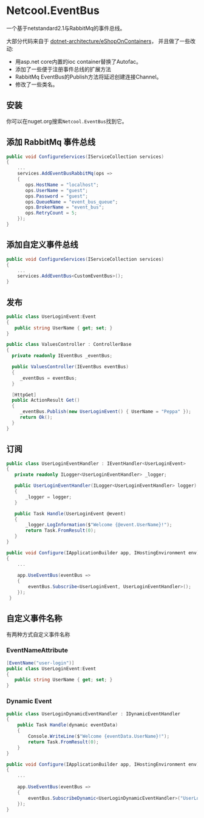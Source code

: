 # Netcool.EventBus
一个基于netstandard2.1与RabbitMq的事件总线。

大部分代码来自于 [dotnet-architecture/eShopOnContainers](https://github.com/dotnet-architecture/eShopOnContainers)， 并且做了一些改动:
- 用asp.net core内置的ioc container替换了Autofac。
- 添加了一些便于注册事件总线的扩展方法
- RabbitMq EventBus的Publish方法将延迟创建连接Channel。
- 修改了一些类名。

## 安装

你可以在nuget.org搜索`Netcool.EventBus`找到它。

## 添加 RabbitMq 事件总线

```csharp
public void ConfigureServices(IServiceCollection services)
{
    ...
    services.AddEventBusRabbitMq(ops =>
    {
       ops.HostName = "localhost";
       ops.UserName = "guest";
       ops.Password = "guest";   
       ops.QueueName = "event_bus_queue";
       ops.BrokerName = "event_bus";
       ops.RetryCount = 5;
    });
}
```

## 添加自定义事件总线

```c#
public void ConfigureServices(IServiceCollection services)
{
    ...
    services.AddEventBus<CustomEventBus>();
}
```

## 发布

```c#
public class UserLoginEvent:Event
{
   public string UserName { get; set; }
}

public class ValuesController : ControllerBase
{
  private readonly IEventBus _eventBus;

  public ValuesController(IEventBus eventBus)
  {
     _eventBus = eventBus;
  }

  [HttpGet]
  public ActionResult Get()
  {
     _eventBus.Publish(new UserLoginEvent() { UserName = "Peppa" });
     return Ok();
  }
}
```

## 订阅 
```c#
public class UserLoginEventHandler : IEventHandler<UserLoginEvent>
{
   private readonly ILogger<UserLoginEventHandler> _logger;

   public UserLoginEventHandler(ILogger<UserLoginEventHandler> logger)
   {
       _logger = logger;
   }

   public Task Handle(UserLoginEvent @event)
   {
       _logger.LogInformation($"Welcome {@event.UserName}!");
       return Task.FromResult(0);
   }
}
```

```c#
public void Configure(IApplicationBuilder app, IHostingEnvironment env)
{        
    ...
    
    app.UseEventBus(eventBus =>
    {
        eventBus.Subscribe<UserLoginEvent, UserLoginEventHandler>();
    });
 }
```

## 自定义事件名称
有两种方式自定义事件名称

### EventNameAttribute
```c#
[EventName("user-login")]
public class UserLoginEvent:Event
{
   public string UserName { get; set; }
}
```

### Dynamic Event
```c#
public class UserLoginDynamicEventHandler : IDynamicEventHandler
{
    public Task Handle(dynamic eventData)
    {
        Console.WriteLine($"Welcome {eventData.UserName}!");
        return Task.FromResult(0);
    }
}
```

```c#
public void Configure(IApplicationBuilder app, IHostingEnvironment env)
{        
    ...
    
    app.UseEventBus(eventBus =>
    {
        eventBus.SubscribeDynamic<UserLoginDynamicEventHandler>("UserLoginDynamicEvent");
    });
}
```






